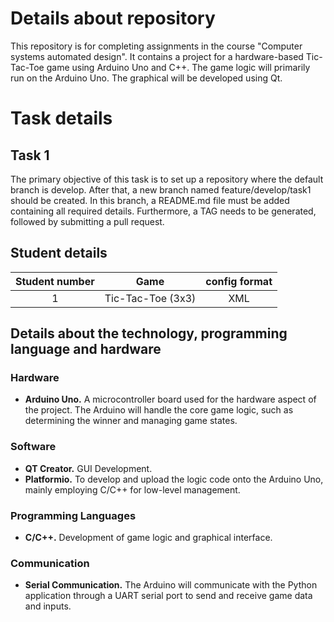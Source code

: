 # Details about repository
This repository is for completing assignments in the course "Computer systems automated design". It contains a project for a hardware-based Tic-Tac-Toe game using Arduino Uno and C++. The game logic will primarily run on the Arduino Uno. The graphical will be developed using Qt.


# Task details
## Task 1
The primary objective of this task is to set up a repository where the default branch is develop. After that, a new branch named feature/develop/task1 should be created. In this branch, a README.md file must be added containing all required details. Furthermore, a TAG needs to be generated, followed by submitting a pull request.

## Student details
| Student number | Game               | config format |
| :------------: | :-----------------: | :-----------: |
| 1              | Tic-Tac-Toe (3x3)   | XML           |

## Details about the technology, programming language and hardware

### Hardware
- **Arduino Uno.**
A microcontroller board used for the hardware aspect of the project. The Arduino will handle the core game logic, such as determining the winner and managing game states. 

### Software
- **QT Creator.**
GUI Development.
- **Platformio.**
To develop and upload the logic code onto the Arduino Uno, mainly employing C/C++ for low-level management.

### Programming Languages
- **C/C++.**
Development of game logic and graphical interface.

### Communication
- **Serial Communication.** 
The Arduino will communicate with the Python application through a UART serial port to send and receive game data and inputs.
